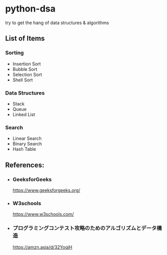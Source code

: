# python-dsa
try to get the hang of  data structures &amp; algorithms

## List of Items

  ### Sorting
  - Insertion Sort
  - Bubble Sort
  - Selection Sort
  - Shell Sort

  ### Data Structures
  - Stack
  - Queue
  - Linked List

  ### Search
  - Linear Search
  - Binary Search
  - Hash Table


  ## References:
  
  - ### GeeksforGeeks
      https://www.geeksforgeeks.org/

  - ### W3schools
      https://www.w3schools.com/
    
  - ### プログラミングコンテスト攻略のためのアルゴリズムとデータ構造
      https://amzn.asia/d/32YoqjH 

